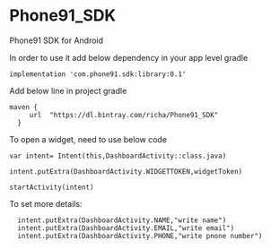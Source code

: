 # Phone91_SDK
Phone91 SDK for Android

In order to use it add below dependency in your app level gradle

    implementation 'com.phone91.sdk:library:0.1' 
   

Add below line in project gradle 


    maven {
         url  "https://dl.bintray.com/richa/Phone91_SDK"
      }
      

To open a widget, need to use below code

    var intent= Intent(this,DashboardActivity::class.java)
   
    intent.putExtra(DashboardActivity.WIDGETTOKEN,widgetToken)
   
    startActivity(intent) 
    
    
To set more details:
    
      intent.putExtra(DashboardActivity.NAME,"write name")
      intent.putExtra(DashboardActivity.EMAIL,"write email")
      intent.putExtra(DashboardActivity.PHONE,"write pnone number")
